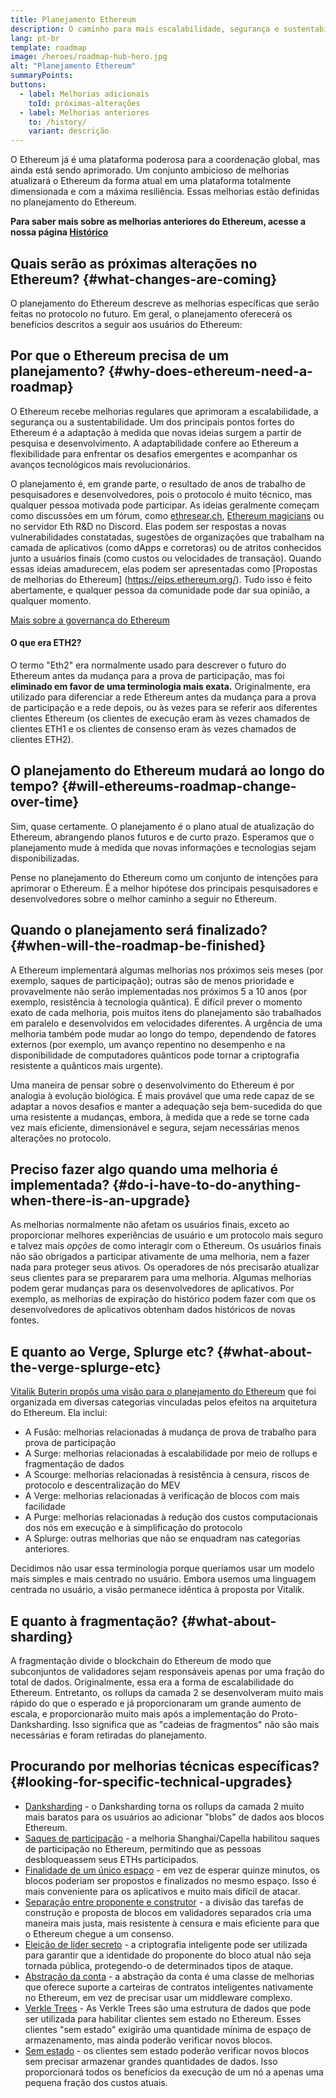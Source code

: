 ```yaml
---
title: Planejamento Ethereum
description: O caminho para mais escalabilidade, segurança e sustentabilidade no Ethereum.
lang: pt-br
template: roadmap
image: /heroes/roadmap-hub-hero.jpg
alt: "Planejamento Ethereum"
summaryPoints:
buttons:
  - label: Melhorias adicionais
    toId: próximas-alterações
  - label: Melhorias anteriores
    to: /history/
    variant: descrição
---
```


O Ethereum já é uma plataforma poderosa para a coordenação global, mas ainda está sendo aprimorado. Um conjunto ambicioso de melhorias atualizará o Ethereum da forma atual em uma plataforma totalmente dimensionada e com a máxima resiliência. Essas melhorias estão definidas no planejamento do Ethereum.

**Para saber mais sobre as melhorias anteriores do Ethereum, acesse a nossa página [Histórico](/history/)**

## Quais serão as próximas alterações no Ethereum? {#what-changes-are-coming}

O planejamento do Ethereum descreve as melhorias específicas que serão feitas no protocolo no futuro. Em geral, o planejamento oferecerá os benefícios descritos a seguir aos usuários do Ethereum:

<CardGrid>
  <RoadmapActionCard
    to="/roadmap/scaling"
    title="Transações mais baratas"
    image="scaling"
    description="Rollups are too expensive and rely on centralized components, causing users to place too much trust in their operators. The roadmap includes fixes for both of these problems."
    buttonText="More on reducing fees"
  />
  <RoadmapActionCard
    to="/roadmap/security"
    title="Segurança extra"
    image="security"
    description="Ethereum is already very secure but it can be made even stronger, ready to withstand all kinds of attack far into the future."
    buttonText="More on security"
  />
  <RoadmapActionCard
    to="/roadmap/user-experience"
    title="Melhor experiência do usuário"
    image="userExperience"
    description="More support for smart contract wallets and light-weight nodes will make using Ethereum simpler and safer."
    buttonText="More on user experience"
  />
  <RoadmapActionCard
    to="/roadmap/future-proofing"
    title="Preparado para o futuro"
    image="futureProofing"
    description="Ethereum researchers and developers are solving tomorrow's problems today, readying the network for future generations."
    buttonText="More on future proofing"
  />
</CardGrid>

## Por que o Ethereum precisa de um planejamento? {#why-does-ethereum-need-a-roadmap}

O Ethereum recebe melhorias regulares que aprimoram a escalabilidade, a segurança ou a sustentabilidade. Um dos principais pontos fortes do Ethereum é a adaptação à medida que novas ideias surgem a partir de pesquisa e desenvolvimento. A adaptabilidade confere ao Ethereum a flexibilidade para enfrentar os desafios emergentes e acompanhar os avanços tecnológicos mais revolucionários.

<RoadmapImageContent title="Como o planejamento é definido">

O planejamento é, em grande parte, o resultado de anos de trabalho de pesquisadores e desenvolvedores, pois o protocolo é muito técnico, mas qualquer pessoa motivada pode participar. As ideias geralmente começam como discussões em um fórum, como [ethresear.ch](https://ethresear.ch/), [Ethereum magicians](https://ethereum-magicians.org) ou no servidor Eth R&D no Discord. Elas podem ser respostas a novas vulnerabilidades constatadas, sugestões de organizações que trabalham na camada de aplicativos (como dApps e corretoras) ou de atritos conhecidos junto a usuários finais (como custos ou velocidades de transação). Quando essas ideias amadurecem, elas podem ser apresentadas como [Propostas de melhorias do Ethereum] (https://eips.ethereum.org/). Tudo isso é feito abertamente, e qualquer pessoa da comunidade pode dar sua opinião, a qualquer momento.

[Mais sobre a governança do Ethereum](/governance/)

</RoadmapImageContent>

<InfoBanner mb={8}>
  <h4 style={{ marginTop: 0 }}>O que era ETH2?</h4>

  <p>O termo "Eth2" era normalmente usado para descrever o futuro do Ethereum antes da mudança para a prova de participação, mas foi <strong>eliminado em favor de uma terminologia mais exata.</strong> Originalmente, era utilizado para diferenciar a rede Ethereum antes da mudança para a prova de participação e a rede depois, ou às vezes para se referir aos diferentes clientes Ethereum (os clientes de execução eram às vezes chamados de clientes ETH1 e os clientes de consenso eram às vezes chamados de clientes ETH2).</p>

</InfoBanner>

## O planejamento do Ethereum mudará ao longo do tempo? {#will-ethereums-roadmap-change-over-time}

Sim, quase certamente. O planejamento é o plano atual de atualização do Ethereum, abrangendo planos futuros e de curto prazo. Esperamos que o planejamento mude à medida que novas informações e tecnologias sejam disponibilizadas.

Pense no planejamento do Ethereum como um conjunto de intenções para aprimorar o Ethereum. É a melhor hipótese dos principais pesquisadores e desenvolvedores sobre o melhor caminho a seguir no Ethereum.

## Quando o planejamento será finalizado? {#when-will-the-roadmap-be-finished}

A Ethereum implementará algumas melhorias nos próximos seis meses (por exemplo, saques de participação); outras são de menos prioridade e provavelmente não serão implementadas nos próximos 5 a 10 anos (por exemplo, resistência à tecnologia quântica). É difícil prever o momento exato de cada melhoria, pois muitos itens do planejamento são trabalhados em paralelo e desenvolvidos em velocidades diferentes. A urgência de uma melhoria também pode mudar ao longo do tempo, dependendo de fatores externos (por exemplo, um avanço repentino no desempenho e na disponibilidade de computadores quânticos pode tornar a criptografia resistente a quânticos mais urgente).

Uma maneira de pensar sobre o desenvolvimento do Ethereum é por analogia à evolução biológica. É mais provável que uma rede capaz de se adaptar a novos desafios e manter a adequação seja bem-sucedida do que uma resistente a mudanças, embora, à medida que a rede se torne cada vez mais eficiente, dimensionável e segura, sejam necessárias menos alterações no protocolo.

## Preciso fazer algo quando uma melhoria é implementada? {#do-i-have-to-do-anything-when-there-is-an-upgrade}

As melhorias normalmente não afetam os usuários finais, exceto ao proporcionar melhores experiências de usuário e um protocolo mais seguro e talvez mais <i>opções</i> de como interagir com o Ethereum. Os usuários finais não são obrigados a participar ativamente de uma melhoria, nem a fazer nada para proteger seus ativos. Os operadores de nós precisarão atualizar seus clientes para se prepararem para uma melhoria. Algumas melhorias podem gerar mudanças para os desenvolvedores de aplicativos. Por exemplo, as melhorias de expiração do histórico podem fazer com que os desenvolvedores de aplicativos obtenham dados históricos de novas fontes.

## E quanto ao Verge, Splurge etc? {#what-about-the-verge-splurge-etc}

[Vitalik Buterin propôs uma visão para o planejamento do Ethereum](https://twitter.com/VitalikButerin/status/1588669782471368704) que foi organizada em diversas categorias vinculadas pelos efeitos na arquitetura do Ethereum. Ela inclui:

- A Fusão: melhorias relacionadas à mudança de prova de trabalho para prova de participação
- A Surge: melhorias relacionadas à escalabilidade por meio de rollups e fragmentação de dados
- A Scourge: melhorias relacionadas à resistência à censura, riscos de protocolo e descentralização do MEV
- A Verge: melhorias relacionadas à verificação de blocos com mais facilidade
- A Purge: melhorias relacionadas à redução dos custos computacionais dos nós em execução e à simplificação do protocolo
- A Splurge: outras melhorias que não se enquadram nas categorias anteriores.

Decidimos não usar essa terminologia porque queríamos usar um modelo mais simples e mais centrado no usuário. Embora usemos uma linguagem centrada no usuário, a visão permanece idêntica à proposta por Vitalik.

## E quanto à fragmentação? {#what-about-sharding}

A fragmentação divide o blockchain do Ethereum de modo que subconjuntos de validadores sejam responsáveis apenas por uma fração do total de dados. Originalmente, essa era a forma de escalabilidade do Ethereum. Entretanto, os rollups da camada 2 se desenvolveram muito mais rápido do que o esperado e já proporcionaram um grande aumento de escala, e proporcionarão muito mais após a implementação do Proto-Danksharding. Isso significa que as "cadeias de fragmentos" não são mais necessárias e foram retiradas do planejamento.

## Procurando por melhorias técnicas específicas? {#looking-for-specific-technical-upgrades}

- [Danksharding](/roadmap/danksharding) - o Danksharding torna os rollups da camada 2 muito mais baratos para os usuários ao adicionar "blobs" de dados aos blocos Ethereum.
- [Saques de participação](/staking/withdrawals) - a melhoria Shanghai/Capella habilitou saques de participação no Ethereum, permitindo que as pessoas desbloqueassem seus ETHs participados.
- [Finalidade de um único espaço](/roadmap/single-slot-finality) - em vez de esperar quinze minutos, os blocos poderiam ser propostos e finalizados no mesmo espaço. Isso é mais conveniente para os aplicativos e muito mais difícil de atacar.
- [Separação entre proponente e construtor](/roadmap/pbs) - a divisão das tarefas de construção e proposta de blocos em validadores separados cria uma maneira mais justa, mais resistente à censura e mais eficiente para que o Ethereum chegue a um consenso.
- [Eleição de líder secreto](/roadmap/secret-leader-election) - a criptografia inteligente pode ser utilizada para garantir que a identidade do proponente do bloco atual não seja tornada pública, protegendo-o de determinados tipos de ataque.
- [Abstração da conta](/roadmap/account-abstraction) - a abstração da conta é uma classe de melhorias que oferece suporte a carteiras de contratos inteligentes nativamente no Ethereum, em vez de precisar usar um middleware complexo.
- [Verkle Trees](/roadmap/verkle-trees) - As Verkle Trees são uma estrutura de dados que pode ser utilizada para habilitar clientes sem estado no Ethereum. Esses clientes "sem estado" exigirão uma quantidade mínima de espaço de armazenamento, mas ainda poderão verificar novos blocos.
- [Sem estado](/roadmap/statelessness) - os clientes sem estado poderão verificar novos blocos sem precisar armazenar grandes quantidades de dados. Isso proporcionará todos os benefícios da execução de um nó a apenas uma pequena fração dos custos atuais.
